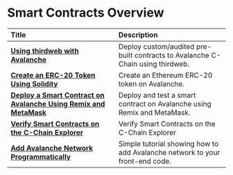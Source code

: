 # Smart Contracts Overview

| Title                                                                                                                                 | Description                                                                    |
| :------------------------------------------------------------------------------------------------------------------------------------ | :----------------------------------------------------------------------------- |
| [**Using thirdweb with Avalanche**](./using-thirdweb-with-avalanche.md)                                                               | Deploy custom/audited pre-built contracts to Avalanche C-Chain using thirdweb. |
| [**Create an ERC-20 Token Using Solidity**](create-erc-20-token-on-avalanche-c-chain.md)                                              | Create an Ethereum ERC-20 token on Avalanche.                                  |
| [**Deploy a Smart Contract on Avalanche Using Remix and MetaMask**](deploy-a-smart-contract-on-avalanche-using-remix-and-metamask.md) | Deploy and test a smart contract on Avalanche using Remix and MetaMask.        |
| [**Verify Smart Contracts on the C-Chain Explorer**](verify-smart-contracts.md)                                                       | Verify Smart Contracts on the C-Chain Explorer                                 |
| [**Add Avalanche Network Programmatically**](add-avalanche-programmatically.md)                                                       | Simple tutorial showing how to add Avalanche network to your front-end code.   |
